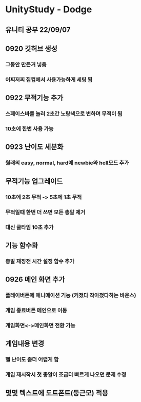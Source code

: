 # UnityStudy - Dodge

## 유니티 공부 22/09/07

## 0920 깃허브 생성
### 그동안 만든거 넣음
### 어찌저찌 집컴에서 사용가능하게 세팅 됨


## 0922 무적기능 추가
### 스페이스바를 눌러 2초간 노랑색으로 변하며 무적이 됨
### 10초에 한번 사용 가능


## 0923 난이도 세분화
### 원래의 easy, normal, hard에 newbie와 hell모드 추가
## 무적기능 업그레이드
### 10초에 2초 무적 -> 5초에 1초 무적
### 무적일때 한번 더 쓰면 모든 총알 제거
### 대신 쿨타임 10초 추가
## 기능 함수화
### 총알 재장전 시간 설정 함수 추가


## 0926 메인 화면 추가
### 플레이버튼에 애니메이션 기능 (커졌다 작아졌다하는 바운스)
### 게임 종료버튼 메인으로 이동
### 게임화면<->메인화면 전환 가능
## 게임내용 변경
### 헬 난이도 좀더 어렵게 함
### 게임 재시작시 첫 총알이 조금더 빠르게 나오던 문제 수정
## 몇몇 텍스트에 도트폰트(둥근모) 적용


